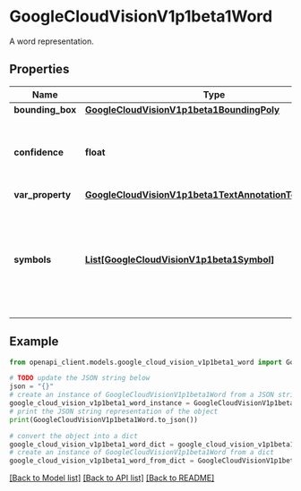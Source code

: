 # GoogleCloudVisionV1p1beta1Word

A word representation.

## Properties

Name | Type | Description | Notes
------------ | ------------- | ------------- | -------------
**bounding_box** | [**GoogleCloudVisionV1p1beta1BoundingPoly**](GoogleCloudVisionV1p1beta1BoundingPoly.md) |  | [optional] 
**confidence** | **float** | Confidence of the OCR results for the word. Range [0, 1]. | [optional] 
**var_property** | [**GoogleCloudVisionV1p1beta1TextAnnotationTextProperty**](GoogleCloudVisionV1p1beta1TextAnnotationTextProperty.md) |  | [optional] 
**symbols** | [**List[GoogleCloudVisionV1p1beta1Symbol]**](GoogleCloudVisionV1p1beta1Symbol.md) | List of symbols in the word. The order of the symbols follows the natural reading order. | [optional] 

## Example

```python
from openapi_client.models.google_cloud_vision_v1p1beta1_word import GoogleCloudVisionV1p1beta1Word

# TODO update the JSON string below
json = "{}"
# create an instance of GoogleCloudVisionV1p1beta1Word from a JSON string
google_cloud_vision_v1p1beta1_word_instance = GoogleCloudVisionV1p1beta1Word.from_json(json)
# print the JSON string representation of the object
print(GoogleCloudVisionV1p1beta1Word.to_json())

# convert the object into a dict
google_cloud_vision_v1p1beta1_word_dict = google_cloud_vision_v1p1beta1_word_instance.to_dict()
# create an instance of GoogleCloudVisionV1p1beta1Word from a dict
google_cloud_vision_v1p1beta1_word_from_dict = GoogleCloudVisionV1p1beta1Word.from_dict(google_cloud_vision_v1p1beta1_word_dict)
```
[[Back to Model list]](../README.md#documentation-for-models) [[Back to API list]](../README.md#documentation-for-api-endpoints) [[Back to README]](../README.md)


